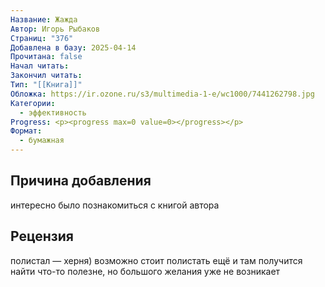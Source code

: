 ```yaml
---
Название: Жажда
Автор: Игорь Рыбаков
Страниц: "376"
Добавлена в базу: 2025-04-14
Прочитана: false
Начал читать: 
Закончил читать: 
Тип: "[[Книга]]"
Обложка: https://ir.ozone.ru/s3/multimedia-1-e/wc1000/7441262798.jpg
Категории:
  - эффективность
Progress: <p><progress max=0 value=0></progress></p>
Формат:
  - бумажная
---
```

## Причина добавления

интересно было познакомиться с книгой автора

## Рецензия

полистал — херня) возможно стоит полистать ещё и там получится найти что-то полезне, но большого желания уже не возникает
